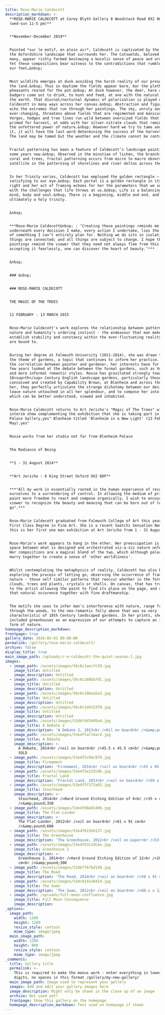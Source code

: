 ```yaml
---
title: Rose-Marie Caldecott
description_markdown: >-
  **ROSE-MARIE CALDECOTT at Carey Blyth Gallery 8 Woodstock Road OX2 6HT
  (wed-sun 11-5 pm)**


  **November-December 2019**


  Painted *sur le motif, en plein air*, Caldecott is captivated by the beauty of
  the Oxfordshire landscape that surrounds her. The Cotswolds, beloved by so
  many, appear richly farmed bestowing a bucolic sense of peace and order.&nbsp;
  Yet these compositions bear witness to the contradictions that rumble beneath
  our feet…&nbsp;


  Most wildlife emerges at dusk avoiding the harsh reality of our presence on
  the land.&nbsp; Thus in daytime the fields appear bare, bar the plethora of
  pheasants reared for the pot.&nbsp; At dusk however, the deer, hare and
  badgers come out to drink, to hunt and feed, at one with the natural rhythm of
  the earth. That diurnal/nocturnal dynamic of polarisation is played out by
  Caldecott in many ways across her canvas.&nbsp; Abstraction and figuration
  echo the extremes that run through her paintings. The sky, unruly and
  ever-changing, threatens above fields that are regimented and manicured.
  Verges, hedges and tree lines run wild between oversized fields that are
  primed for harvest, at odds with her silver-nitrate clouds that remind us of
  the unfettered power of nature.&nbsp; However hard we try to tame and contain
  it, it will have the last word determining the success of the harvest.&nbsp;
  The land may be tamed but the weather and the climate cannot be controlled.


  Fractal patterning has been a feature of Caldecott’s landscape painting for
  some years now.&nbsp; Observed in the minutiae of lichen, the branching of
  coral and trees, fractal patterning occurs from micro to macro observed from
  satellite in the patterning of shorelines and river deltas across the planet.


  In her Trinity series, Caldecott has employed the golden rectangle – so
  satisfying to our eye.&nbsp; Each portal is a golden rectangle in its own
  right and her act of framing echoes for her the parameters that we set to deal
  with the challenges that life throws at us.&nbsp; Life is a balancing act for
  mind, body and soul.&nbsp; There is a beginning, middle and end, and
  ultimately a holy trinity.


  &nbsp;


  ***Rose-Marie Caldecott&nbsp; : ‘Creating these paintings reminds me that
  underneath every decision I make, every action I undertake, lies the reality
  of something I can’t entirely plan for. Nothing we do sits in isolation, all
  things are connected; and all things are subject to change. I hope that my
  paintings remind the viewer that they need not always flee from this truth, by
  accepting it fearlessly, one can discover the heart of beauty.’***


  &nbsp;


  ### &nbsp;


  ### ROSE-MARIE CALDECOTT


  THE MAGIC OF THE TREES


  11 FEBRUARY - 13 MARCH 2015


  Rose-Marie Caldecott's work explores the relationship between patterns in
  nature and humanity’s ordering instinct - the endeavour that man makes to
  establish stability and constancy within the ever-fluctuating reality that we
  are bound to.


  During her degree at Falmouth University (2011-2014), she was drawn towards
  the theme of gardens, a topic that continues to inform her practice. Exploring
  the correlation between painter and gardener, her interests have for the last
  few years looked at the debate between the formal gardens, such as Versailles,
  and more informal romantic styles. Rosie has gravitated strongly towards
  18<sup>th</sup> Century English landscape gardens, particularly those
  conceived and created by Capability Brown, at Blenheim and across the UK. For
  her, they perfectly articulate the strange dichotomy between our desire to
  leave nature untouched in all her splendour, and to compose her into that
  which can be better understood, viewed and inhabited.


  Rose-Marie Caldecott returns to Art Jericho's "Magic of The Trees" with an
  interim show complementing the exhibition that she is taking part in at The
  Palace Gallery,yes" Blenheim titled 'Blenheim in a New Light' (13 Feb - 2
  May).yes"


  Rosie works from her studio not far from Blenheim Palace


  The Radiance of Being


  **1 - 31 August 2014**


  **Art Jericho : 6 King Street Oxford OX2 6DF**


  ***"All my work is essentially rooted in the human experience of reconciling
  ourselves to a surrendering of control. In allowing the medium of print or
  paint more freedom to react and compose organically, I wish to encourage the
  viewer to recognize the beauty and meaning that can be born out of letting
  go".***


  Rose-Marie Caldecott graduated from Falmouth College of Art this year with a
  First Class Degree in Fine Art. She is a recent Saatchi Sensation Nominee and
  this is her first one man exhibition at Art Jericho from 1 - 31 August.


  Rose-Marie's work appears to hang in the ether. Her preoccupation is that
  space between what is designed and orchestrated viz-a-viz nature unfettered.
  Her compositions are a magical blend of the two, which although polarised,
  marry together to create a sense of 'other worldliness'.


  Whilst contemplating the metaphysics of reality, Caldecott has also been
  exploring the process of letting go, observing the occurrence of fractals in
  nature - those self similar patterns that reoccur whether in the formation of
  clouds, trees and plants, crystals or shells. On canvas, that has translated
  to the artist allowing the paint to find its place on the page, and composing
  that natural occurence together with fine draftmanship.


  The motifs she uses to infer man's interference with nature, range from paths
  through the woods, to the neo-romantic folly above that was so very
  characteristic of 18th Century landscaped gardens. In her prints, she has
  included greenhouses as an expression of our attempts to capture an idealised
  form of nature.
homepage_description_markdown:
frontpage: true
gallery_date: 2016-05-01 00:00:00
permalink: /gallery/rose-marie-caldecott/
archive: false
display_title: true
main_image_path: /uploads/r-m-caldecott-the-quiet-season-1.jpg
images:
  - image_path: /assets/images/56c0c1aec7c59.jpg
    image_title: Untitled
    image_description: Untitled
  - image_path: /assets/images/56c0c180bb7d1.jpg
    image_title: Untitled
    image_description: Untitled
  - image_path: /assets/images/56c0c198aa5a3.jpg
    image_title: Untitled
    image_description: Untitled
  - image_path: /assets/images/56c0c1d4153f0.jpg
    image_title: Untitled
    image_description: Untitled
  - image_path: /assets/images/53dbfdd3495e4.jpg
    image_title: A Debate 2
    image_description: 'A Debate 2, 2013<br />Oil on board<br />&amp;pound;1500'
  - image_path: /assets/images/53e4f5af16acd.jpg
    image_title: A Debate
    image_description: >-
      A Debate, 2014<br />oil on board<br />45.5 x 45.5 cm<br />&amp;pound;850
      SOLD
  - image_path: /assets/images/53e4f5c9dc979.jpg
    image_title: Firmament
    image_description: 'Firmament, 2014<br />oil on board<br />55 x 85 cm<br />&amp;pound;1100'
  - image_path: /assets/images/53e4f5e133c9b.jpg
    image_title: Fractal Land
    image_description: 'Fractal Land, 2013<br />oil on board<br />59 x 59 cm<br />&amp;pound;1100'
  - image_path: /assets/images/53e4f5f572a85.jpg
    image_title: Stourhead
    image_description: >-
      Stourhead, 2014<br />Hard Ground Etching Edition of 6<br />35 x 49 cm<br
      />&amp;pound;350
  - image_path: /assets/images/53e4f60a81496.jpg
    image_title: The Flat-Lander
    image_description: >-
      The Flat-Lander, 2012<br />oil on board<br />61 x 91 cm<br
      />&amp;pound;600
  - image_path: /assets/images/53e4f622b6137.jpg
    image_title: The Greenhouse
    image_description: 'The Greenhouse, 2012<br />oil on paper<br />53 x 81 cm<br />&amp;pound;250'
  - image_path: /assets/images/53e4f63c2dcbe.jpg
    image_title: Greenhouse 2
    image_description: >-
      Greenhouse 2, 2014<br />Hard Ground Etching Edition of 12<br />28 x 49.5
      cm<br />&amp;pound;300
  - image_path: /assets/images/53dbff67bd148.jpg
    image_title: The Road
    image_description: 'The Road, 2014<br />oil on board<br />59 x 91 cm<br />&amp;pound;495'
  - image_path: /assets/images/53dc0141a8414.jpg
    image_title: The Swan
    image_description: 'The Swan, 2012<br />oil on board<br />60.s x 121 cm<br />&amp;pound;600'
  - image_path: /uploads/full-moon-confluence.jpg
    image_title: Full Moon Consequence
    image_description:
_options:
  image_path:
    width: 1200
    height: 1200
    resize_style: contain
    mime_type: image/jpeg
  main_image_path:
    width: 1200
    height: 800
    resize_style: contain
    mime_type: image/jpeg
_comments:
  title: Gallery title
  permalink: >-
    This is required to make the menus work - enter everything in lower case, no
    digits, no spaces in this format /gallery/my-new-gallery/
  main_image_path: Image used to represent your gallery
  images: Add and edit your gallery images here
  image_description: Might only be shown in the close up of an image
  archive: Not used yet!
  frontpage: Show this gallery on the homepage
  homepage_description_markdown: Text used on homepage if shown
---
```


